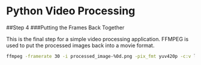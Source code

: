# Python Video Processing
##Step 4
###Putting the Frames Back Together

This is the final step for a simple video processing application. FFMPEG is used to put the processed images back into a movie format.

```bash
ffmpeg -framerate 30 -i processed_image-%0d.png -pix_fmt yuv420p -c:v libx264 -preset slow -crf 20 -r 30 ./filename.mov
```

